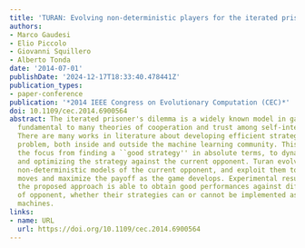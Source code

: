 ```yaml
---
title: 'TURAN: Evolving non-deterministic players for the iterated prisoner′s dilemma'
authors:
- Marco Gaudesi
- Elio Piccolo
- Giovanni Squillero
- Alberto Tonda
date: '2014-07-01'
publishDate: '2024-12-17T18:33:40.478441Z'
publication_types:
- paper-conference
publication: '*2014 IEEE Congress on Evolutionary Computation (CEC)*'
doi: 10.1109/cec.2014.6900564
abstract: The iterated prisoner's dilemma is a widely known model in game theory,
  fundamental to many theories of cooperation and trust among self-interested beings.
  There are many works in literature about developing efficient strategies for this
  problem, both inside and outside the machine learning community. This paper shift
  the focus from finding a ``good strategy'' in absolute terms, to dynamically adapting
  and optimizing the strategy against the current opponent. Turan evolves competitive
  non-deterministic models of the current opponent, and exploit them to predict its
  moves and maximize the payoff as the game develops. Experimental results show that
  the proposed approach is able to obtain good performances against different kind
  of opponent, whether their strategies can or cannot be implemented as finite state
  machines.
links:
- name: URL
  url: https://doi.org/10.1109/cec.2014.6900564
---
```

